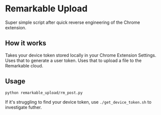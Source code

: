 # Remarkable Upload

Super simple script after quick reverse engineering of the Chrome extension.

## How it works

Takes your device token stored locally in your Chrome Extension Settings. Uses
that to generate a user token. Uses that to upload a file to the Remarkable cloud.

## Usage

```bash
python remarkable_upload/rm_post.py
```

If it's struggling to find your device token, use `./get_device_token.sh` to
investigate futher.

